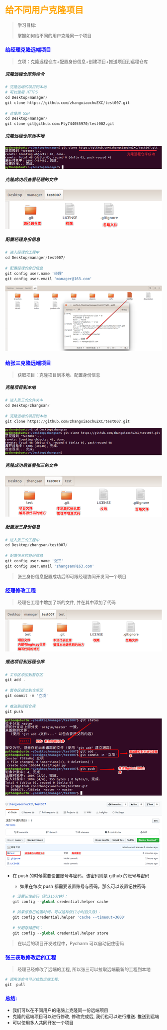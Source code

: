 # <font color="orange">给不同用户克隆项目   </font>

> 学习目标: 
>
> 掌握如何给不同的用户克隆同一个项目

### <font color="blue">给经理克隆远端项目   </font>

> 立项：克隆远程仓库+配置身份信息+创建项目+推送项目到远程仓库

##### 克隆远程仓库的命令

```python
# 克隆远端的项目到本地
# 可以使用 HTTPS
cd Desktop/manager/
git clone https://github.com/zhangxiaochuZXC/test007.git

# 也使用 SSH
cd Desktop/manager/
git clone git@github.com:Fly744055970/test002.git
```

##### 克隆远程仓库到本地

![](../images/github经理克隆远程仓库02.png)

##### 克隆成功后查看经理的文件

![](../images/github经理克隆远程仓库成功后.png)

##### 配置经理身份信息

```python
# 进入经理的工程中
cd Desktop/manager/test007/

# 配置经理的身份信息
git config user.name '经理'
git config user.email 'manager@163.com'
```

![](../images/github经理配置个人信息后.png)



### <font color="blue">给张三克隆远端项目   </font>

> 获取项目：克隆项目到本地、配置身份信息

##### 克隆项目到本地

```python
# 进入张三的文件夹中
cd Desktop/zhangsan/

# 克隆远端的项目到本地
git clone https://github.com/zhangxiaochuZXC/test007.git
```

![](../images/github张三克隆远程仓库02.png)

##### 克隆成功后查看张三的文件

![](../images/github张三克隆远程仓库后.png)

##### 配置张三身份信息

```python
# 进入张三的工程中
cd Desktop/zhangsan/test007/

# 配置张三的身份信息
git config user.name '张三'
git config user.email 'zhangsan@163.com'
```

> 张三身份信息配置成功后即可跟经理协同开发同一个项目

### <font color="blue">经理修改工程   </font>

> 经理在工程中增加了新的文件, 并在其中添加了代码

![](../images/github经理创建项目.png)

##### 推送项目到远程仓库

```python
# 工作区添加到暂存区
git add .

# 暂存区提交到仓库区
git commit -m '立项'

# 推送到远程仓库
git push
```

![](../images/github经理推送项目到远程仓库.png)

![](../images/github经理推送项目到远程仓库后.png)

- 在 push 的时候需要设置账号与密码，该密码则是 github 的账号与密码

	- 如果在每次 push 都需要设置账号与密码，那么可以设置记住密码

	```python
	# 设置记住密码（默认15分钟）：
	git config --global credential.helper cache
	
	# 如果想自己设置时间，可以这样做(1小时后失效)：
	git config credential.helper 'cache --timeout=3600'
	
	# 长期存储密码：
	git config --global credential.helper store
	```

> 在以后的项目开发过程中，Pycharm 可以自动记住密码

### <font color="blue">张三获取修改后的工程   </font>

> 经理已经修改了远端的工程, 所以张三可以拉取远端最新的工程到本地

```python
# 调用该命令可以拉取远端工程: 
git  pull  
```

### <font color="blue">总结:    </font>

* 我们可以在不同用户的电脑上克隆同一份远端项目
* 克隆的远端项目可以进行修改,  修改完成后, 我们也可以进行推送. 推送到远端
* 可以使用多人共同开发一个项目